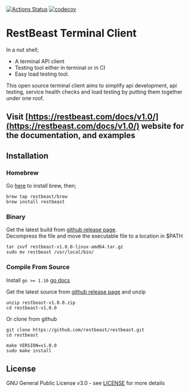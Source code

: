 [![Actions Status](https://github.com/restbeast/restbeast/workflows/ci/badge.svg)](https://github.com/restbeast/restbeast/actions)
[![codecov](https://codecov.io/gh/restbeast/restbeast/branch/master/graph/badge.svg)](https://codecov.io/gh/restbeast/restbeast)

# RestBeast Terminal Client
In a nut shell;
- A terminal API client
- Testing tool either in terminal or in CI
- Easy load testing tool.

This open source terminal client aims to simplify api development, api testing, service health checks and load testing by putting them together under one roof.

## Visit [https://restbeast.com/docs/v1.0/](https://restbeast.com/docs/v1.0/) website for the documentation, and examples

## Installation

### Homebrew

Go [here](https://brew.sh/) to install brew, then; 

```shell
brew tap restbeast/brew
brew install restbeast
```

### Binary
Get the latest build from [github release page](https://github.com/restbeast/restbeast/releases/latest).     
Decompress the file and move the executable file to a location in $PATH

```shell
tar zxvf restbeast-v1.0.0-linux-amd64.tar.gz
sudo mv restbeast /usr/local/bin/
```

### Compile From Source
Install `go >= 1.16` [go docs](https://golang.org/doc/install)

Get the latest source from [github release page](https://github.com/restbeast/restbeast/releases/latest) and unzip
```shell
unzip restbeast-v1.0.0.zip
cd restbeast-v1.0.0
```

Or clone from github
```shell
git clone https://github.com/restbeast/restbeast.git
cd restbeast
```

```shell
make VERSION=v1.0.0
sudo make install
```

## License

GNU General Public License v3.0 - see [LICENSE](LICENSE) for more details
